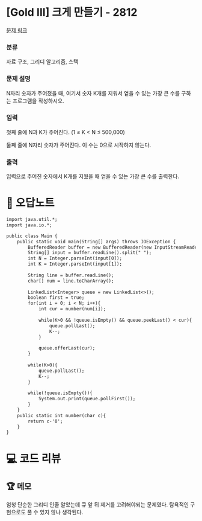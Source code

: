 # [Gold III] 크게 만들기 - 2812 

[문제 링크](https://www.acmicpc.net/problem/2812) 

### 분류

자료 구조, 그리디 알고리즘, 스택

### 문제 설명

<p>N자리 숫자가 주어졌을 때, 여기서 숫자 K개를 지워서 얻을 수 있는 가장 큰 수를 구하는 프로그램을 작성하시오.</p>

### 입력 

 <p>첫째 줄에 N과 K가 주어진다. (1 ≤ K < N ≤ 500,000)</p>

<p>둘째 줄에 N자리 숫자가 주어진다. 이 수는 0으로 시작하지 않는다.</p>

### 출력 

 <p>입력으로 주어진 숫자에서 K개를 지웠을 때 얻을 수 있는 가장 큰 수를 출력한다.</p>



#  🚀  오답노트 

```diff
import java.util.*;
import java.io.*;

public class Main {
    public static void main(String[] args) throws IOException {
        BufferedReader buffer = new BufferedReader(new InputStreamReader(System.in));
        String[] input = buffer.readLine().split(" ");
        int N = Integer.parseInt(input[0]);
        int K = Integer.parseInt(input[1]);
        
        String line = buffer.readLine();
        char[] num = line.toCharArray();
        
        LinkedList<Integer> queue = new LinkedList<>();
        boolean first = true;
        for(int i = 0; i < N; i++){
            int cur = number(num[i]);
            
            while(K>0 && !queue.isEmpty() && queue.peekLast() < cur){
                queue.pollLast();
                K--;
            }
        
            queue.offerLast(cur);
        }
        
        while(K>0){
            queue.pollLast();
            K--;
        }
        
        while(!queue.isEmpty()){
            System.out.print(queue.pollFirst());
        }
    }
    public static int number(char c){
        return c-'0';
    }
}

```

# 💻 코드 리뷰




 ## 🏆 메모 

엄청 단순한 그리디 인줄 알았는데 큐 앞 뒤 제거를 고려해야되는 문제였다. 탐욕적인 구현으로도 풀 수 있지 않나 생각된다.